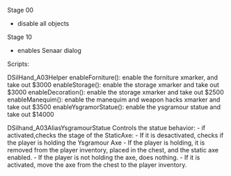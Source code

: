 Stage 00
* disable all objects

Stage 10
* enables Senaar dialog



Scripts:

DSilHand_A03Helper
	enableForniture(): enable the forniture xmarker, and take out $3000
	enableStorage(): enable the storage xmarker and take out $3000
	enableDecoration(): enable the storage xmarker and take out $2500
	enableManequim(): enable the manequim and weapon hacks xmarker and take out $3500
	enableYsgramorStatue(): enable the ysgramour statue and take out $14000
	
	


DSilhand_A03AliasYsgramourStatue
	Controls the statue behavior: 
		- if activated,checks the stage of the StaticAxe:
			- If it is desactivated, checks if the player is holding the Ysgramour Axe
				- If the player is holding, it is removed from the player inventory, placed in the chest, and the static axe enabled.
				- If the player is not holding the axe, does nothing.
			- If it is activated, move the axe from the chest to the player inventory.




